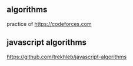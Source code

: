 ## algorithms

practice of https://codeforces.com

## javascript algorithms

https://github.com/trekhleb/javascript-algorithms